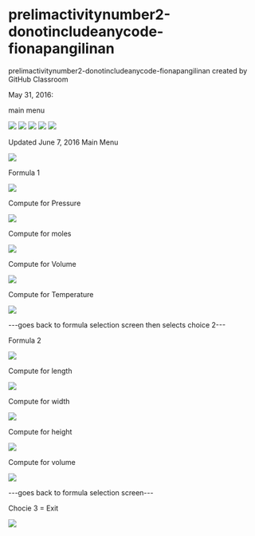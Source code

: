 # prelimactivitynumber2-donotincludeanycode-fionapangilinan
prelimactivitynumber2-donotincludeanycode-fionapangilinan created by GitHub Classroom

May 31, 2016:

main menu

![](a1.jpg)
![](a2.jpg)
![](a3.jpg)
![](a4.jpg)
![](a5.jpg)

Updated June 7, 2016
Main Menu

![](p21.jpg)

Formula 1

![](p22.jpg)

Compute for Pressure

![](p23.jpg)

Compute for moles

![](p24.jpg)

Compute for Volume

![](p25.jpg)

Compute for Temperature

![](p26.jpg)

---goes back to formula selection screen then selects choice 2---

Formula 2

![](p27.jpg)

Compute for length

![](p28.jpg)

Compute for width

![](p29.jpg)

Compute for height

![](p30.jpg)

Compute for volume

![](p31.jpg)

---goes back to formula selection screen---

Chocie 3 = Exit

![](p32.jpg)
